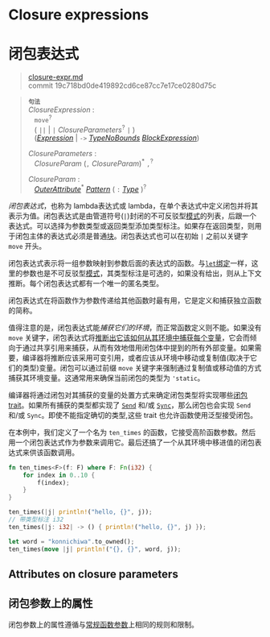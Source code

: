 # Closure expressions
# 闭包表达式

>[closure-expr.md](https://github.com/rust-lang/reference/blob/master/src/expressions/closure-expr.md)\
>commit 19c718bd0de419892cd6ce87cc7e17ce0280d75c

> **<sup>句法</sup>**\
> _ClosureExpression_ :\
> &nbsp;&nbsp; `move`<sup>?</sup>\
> &nbsp;&nbsp; ( `||` | `|` _ClosureParameters_<sup>?</sup> `|` )\
> &nbsp;&nbsp; ([_Expression_] | `->` [_TypeNoBounds_]&nbsp;[_BlockExpression_])
>
> _ClosureParameters_ :\
> &nbsp;&nbsp; _ClosureParam_ (`,` _ClosureParam_)<sup>\*</sup> `,`<sup>?</sup>
>
> _ClosureParam_ :\
> &nbsp;&nbsp; [_OuterAttribute_]<sup>\*</sup> [_Pattern_]&nbsp;( `:` [_Type_] )<sup>?</sup>

*闭包表达式*，也称为 lambda表达式或 lambda，在单个表达式中定义闭包并将其表示为值。闭包表达式是由管道符号(`|`)封闭的不可反驳型[模式][patterns]的列表，后跟一个表达式。可以选择为参数类型或返回类型添加类型标注。如果存在返回类型，则用于闭包主体的表达式必须是普通[块][block]。闭包表达式也可以在初始 `|` 之前以关键字 `move` 开头。

闭包表达式表示将一组参数映射到参数后面的表达式的函数。与[`let`绑定][`let` binding]一样，这里的参数也是不可反驳型[模式][patterns]，其类型标注是可选的，如果没有给出，则从上下文推断。每个闭包表达式都有一个唯一的匿名类型。

闭包表达式在将函数作为参数传递给其他函数时最有用，它是定义和捕获独立函数的简称。

值得注意的是，闭包表达式能*捕获它们的环境*，而正常函数定义则不能。如果没有 `move` 关键字，闭包表达式将[推断出它该如何从其环境中捕获每个变量](../types/closure.md#capture-modes)，它会而倾向于通过共享引用来捕获，从而有效地借用闭包体中提到的所有外部变量。如果需要，编译器将推断应该采用可变引用，或者应该从环境中移动或复制值(取决于它们的类型)变量。闭包可以通过前缀 `move` 关键字来强制通过复制值或移动值的方式捕获其环境变量。这通常用来确保当前闭包的类型为 `'static`。

编译器将通过闭包对其捕获的变量的处置方式来确定闭包类型将实现哪些[闭包trait](../types/closure.md#call-traits-and-coercions)。如果所有捕获的类型都实现了 [`Send`](../special-types-and-traits.md#send) 和/或 [`Sync`](../special-types-and-traits.md#sync)，那么闭包也会实现 `Send` 和/或 `Sync`。即使不能指定确切的类型,这些 trait 也允许函数使用泛型接受闭包。

在本例中，我们定义了一个名为 `ten_times` 的函数，它接受高阶函数参数。然后用一个闭包表达式作为参数来调用它。最后还搞了一个从其环境中移进值的闭包表达式来供该函数调用。

```rust
fn ten_times<F>(f: F) where F: Fn(i32) {
    for index in 0..10 {
        f(index);
    }
}

ten_times(|j| println!("hello, {}", j));
// 带类型标注 i32
ten_times(|j: i32| -> () { println!("hello, {}", j) });

let word = "konnichiwa".to_owned();
ten_times(move |j| println!("{}, {}", word, j));
```

## Attributes on closure parameters
## 闭包参数上的属性

闭包参数上的属性遵循与[常规函数参数][regular function parameters]上相同的规则和限制。

[block]: block-expr.md
[function definitions]: ../items/functions.md
[patterns]: ../patterns.md
[regular function parameters]: ../items/functions.md#函数参数上的属性
[_Expression_]: ../expressions.md
[_BlockExpression_]: block-expr.md
[_TypeNoBounds_]: ../types.md#type-expressions
[_Pattern_]: ../patterns.md
[_Type_]: ../types.md#type-expressions
[`let` binding]: ../statements.md#let语句
[_OuterAttribute_]: ../attributes.md
